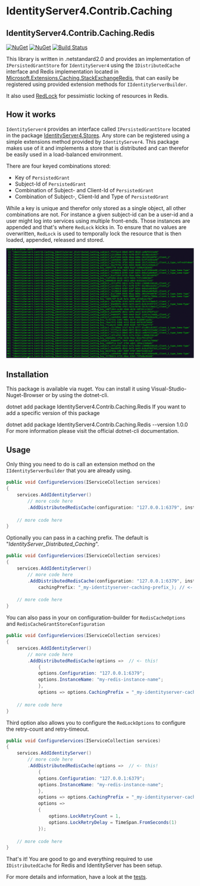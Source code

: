 # IdentityServer4.Contrib.Caching

## IdentityServer4.Contrib.Caching.Redis

[![NuGet](https://img.shields.io/nuget/dt/IdentityServer4.Contrib.Caching.Redis.svg)](https://www.nuget.org/packages/IdentityServer4.Contrib.Caching.Redis)
[![NuGet](https://img.shields.io/nuget/vpre/IdentityServer4.Contrib.Caching.Redis.svg)](https://www.nuget.org/packages/IdentityServer4.Contrib.Caching.Redis)
[![Build Status](https://travis-ci.com/cleancodelabs/IdentityServer4.Contrib.Caching.svg?branch=master)](https://travis-ci.com/cleancodelabs/IdentityServer4.Contrib.Caching)

This library is written in .netstandard2.0 and provides an implementation of `IPersistedGrantStore` for `IdentityServer4` using the `IDistributedCache` interface and Redis implementation located in [Microsoft.Extensions.Caching.StackExchangeRedis](https://www.nuget.org/packages/Microsoft.Extensions.Caching.StackExchangeRedis/2.2.5), that can easily be registered using provided extension methods for `IIdentityServerBuilder`.

It also used [RedLock](https://www.nuget.org/packages/RedLock/) for pessimistic locking of resources in Redis.

## How it works

`IdentityServer4` provides an interface called `IPersistedGrantStore` located in the package [IdentityServer4.Stores](https://github.com/IdentityServer/IdentityServer4/blob/314bb5a9f05a296d4ab375e02451ff0a9e9c7bac/src/Storage/src/Stores/IPersistedGrantStore.cs#L14).
Any store can be registered using a simple extensions method provided by `IdentityServer4`. This package makes use of it and implements a store that is distributed and can therefor be easily used in a load-balanced environment.

There are four keyed combinations stored:

* Key of `PersistedGrant`
* Subject-Id of `PersistedGrant`
* Combination of Subject- and Client-Id of `PersistedGrant`
* Combination of Subject-, Client-Id and Type of `PersistedGrant`

While a key is unique and therefor only stored as a single object, all other combinations are not. For instance a given subject-id can be a user-id and a user might log into services using multiple front-ends. Those instances are appended and that's where `RedLock` kicks in.
To ensure that no values are overwritten, `RedLock` is used to temporally lock the resource that is then loaded, appended, released and stored.   

![elements](assets/sample_stored_elements.png)

## Installation

This package is available via nuget. You can install it using Visual-Studio-Nuget-Browser or by using the dotnet-cli.

dotnet add package IdentityServer4.Contrib.Caching.Redis
If you want to add a specific version of this package

dotnet add package IdentityServer4.Contrib.Caching.Redis --version 1.0.0
For more information please visit the official dotnet-cli documentation.

## Usage

Only thing you need to do is call an extension method on the `IIdentityServerBuilder` that you are already using.

```csharp
public void ConfigureServices(IServiceCollection services)
{
    services.AddIdentityServer()
        // more code here
        .AddDistributedRedisCache(configuration: "127.0.0.1:6379", instanceName: "my-redis-instance-name"); // <- this!
        
    // more code here 
}
```

Optionally you can pass in a caching prefix. The default is "_IdentityServer_Distributed_Caching_".

```csharp
public void ConfigureServices(IServiceCollection services)
{
    services.AddIdentityServer()
        // more code here
        .AddDistributedRedisCache(configuration: "127.0.0.1:6379", instanceName: "my-redis-instance-name", 
            cachingPrefix: "_my-identityserver-caching-prefix_); // <- this!
        
    // more code here 
}
```

You can also pass in your on configuration-builder for `RedisCacheOptions` and `RedisCacheGrantStoreConfiguration`

```csharp
public void ConfigureServices(IServiceCollection services)
{
    services.AddIdentityServer()
        // more code here
        .AddDistributedRedisCache(options =>  // <- this!
            {
            options.Configuration: "127.0.0.1:6379";
            options.InstanceName: "my-redis-instance-name";
            }, 
            options => options.CachingPrefix = "_my-identityserver-caching-prefix_");
        
    // more code here 
}
```

Third option also allows you to configure the `RedLockOptions` to configure the retry-count and retry-timeout.

```csharp
public void ConfigureServices(IServiceCollection services)
{
    services.AddIdentityServer()
        // more code here
        .AddDistributedRedisCache(options =>  // <- this!
            {
            options.Configuration: "127.0.0.1:6379";
            options.InstanceName: "my-redis-instance-name";
            }, 
            options => options.CachingPrefix = "_my-identityserver-caching-prefix_",
            options => 
            {
                options.LockRetryCount = 1,
                options.LockRetryDelay = TimeSpan.FromSeconds(1)
            });
        
    // more code here 
}
```

That's it! You are good to go and everything required to use `IDistributedCache` for Redis and IdentityServer has been setup.

For more details and information, have a look at the [tests](test/IdentityServer4.Contrib.Caching.Redis.Tests).